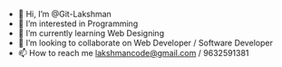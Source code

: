- 👋 Hi, I’m @Git-Lakshman
- 👀 I’m interested in Programming
- 🌱 I’m currently learning Web Designing
- 💞️ I’m looking to collaborate on Web Developer / Software Developer
- 📫 How to reach me lakshmancode@gmail.com / 9632591381

<!---
Git-Lakshman/Git-Lakshman is a ✨ special ✨ repository because its `README.md` (this file) appears on your GitHub profile.
You can click the Preview link to take a look at your changes.
--->
